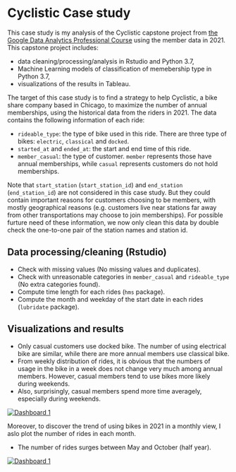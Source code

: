 # Cyclistic Case study

This case study is my analysis of the Cyclistic capstone project from [the Google Data Analytics Professional Course](https://www.coursera.org/professional-certificates/google-data-analytics) using the member data in 2021. This capstone project includes:
* data cleaning/processing/analysis in Rstudio and Python 3.7,
* Machine Learning models of classification of memebership type in Python 3.7,
* visualizations of the results in Tableau.
 
The target of this case study is to find a strategy to help Cyclistic, a bike share company based in Chicago, to maximize the number of annual memberships, using the historical data from the riders in 2021. The data contains the following information of each ride:
 * `rideable_type`: the type of bike used in this ride. There are three type of bikes: `electric`, `classical` and `docked`.
 * `started_at` and `ended_at`: the start and end time of this ride.
 * `member_casual`: the type of customer. `member` represents those have annual memberships, while `casual` represents customers do not hold memberships.
 
Note that `start_station` (`start_station_id`) and `end_station` (`end_station_id`) are not considered in this case study. But they could contain important reasons for customers choosing to be members, with mostly geographical reasons (e.g. customers live near stations far away from other transportations may choose to join memberships). For possible furture need of these information, we now only clean this data by double check the one-to-one pair of the station names and station id.

## Data processing/cleaning (Rstudio)
* Check with missing values (No missing values and duplicates).
* Check with unreasonable categories in `member_casual` and `rideable_type` (No extra categories found). 
* Compute time length for each rides (`hms` package).
* Compute the month and weekday of the start date in each rides (`lubridate` package).

## Visualizations and results
* Only casual customers use docked bike. The number of using electrical bike are similar, while there are  more annual members use classical bike.
* From weekly distribution of rides, it is obvious that the numbers of usage in the bike in a week does not change very much among annual members. However, casual members tend to use bikes more likely during weekends. 
* Also, surprisingly, casual members spend more time averagely, especially during weekends.
<div class='tableauPlaceholder' id='viz1667584276025' style='position: relative'><noscript><a href='#'><img alt='Dashboard 1 ' src='https:&#47;&#47;public.tableau.com&#47;static&#47;images&#47;Ca&#47;CasestudyofCyclisticbike-share&#47;Dashboard1&#47;1_rss.png' style='border: none' /></a></noscript><object class='tableauViz'  style='display:none;'><param name='host_url' value='https%3A%2F%2Fpublic.tableau.com%2F' /> <param name='embed_code_version' value='3' /> <param name='site_root' value='' /><param name='name' value='CasestudyofCyclisticbike-share&#47;Dashboard1' /><param name='tabs' value='no' /><param name='toolbar' value='yes' /><param name='static_image' value='https:&#47;&#47;public.tableau.com&#47;static&#47;images&#47;Ca&#47;CasestudyofCyclisticbike-share&#47;Dashboard1&#47;1.png' /> <param name='animate_transition' value='yes' /><param name='display_static_image' value='yes' /><param name='display_spinner' value='yes' /><param name='display_overlay' value='yes' /><param name='display_count' value='yes' /><param name='language' value='zh-CN' /></object></div>               
<script type='text/javascript'>                    var divElement = document.getElementById('viz1667584276025');                    var vizElement = divElement.getElementsByTagName('object')[0];                    if ( divElement.offsetWidth > 800 ) { vizElement.style.width='1000px';vizElement.style.height='827px';} else if ( divElement.offsetWidth > 500 ) { vizElement.style.width='1000px';vizElement.style.height='827px';} else { vizElement.style.width='100%';vizElement.style.height='1027px';}                     var scriptElement = document.createElement('script');                    scriptElement.src = 'https://public.tableau.com/javascripts/api/viz_v1.js';                    vizElement.parentNode.insertBefore(scriptElement, vizElement);                </script>


Moreover, to discover the trend of using bikes in 2021 in a monthly view, I aslo plot the number of rides in each month.
* The number of rides surges between May and October (half year).

<div class='tableauPlaceholder' id='viz1667731896067' style='position: relative'><noscript><a href='#'><img alt='Dashboard 1 ' src='https:&#47;&#47;public.tableau.com&#47;static&#47;images&#47;Cy&#47;Cyclisticyear2021&#47;Dashboard1&#47;1_rss.png' style='border: none' /></a></noscript><object class='tableauViz'  style='display:none;'><param name='host_url' value='https%3A%2F%2Fpublic.tableau.com%2F' /> <param name='embed_code_version' value='3' /> <param name='site_root' value='' /><param name='name' value='Cyclisticyear2021&#47;Dashboard1' /><param name='tabs' value='no' /><param name='toolbar' value='yes' /><param name='static_image' value='https:&#47;&#47;public.tableau.com&#47;static&#47;images&#47;Cy&#47;Cyclisticyear2021&#47;Dashboard1&#47;1.png' /> <param name='animate_transition' value='yes' /><param name='display_static_image' value='yes' /><param name='display_spinner' value='yes' /><param name='display_overlay' value='yes' /><param name='display_count' value='yes' /><param name='language' value='en-GB' /><param name='filter' value='publish=yes' /></object></div>                
<script type='text/javascript'>                    var divElement = document.getElementById('viz1667731896067');                    var vizElement = divElement.getElementsByTagName('object')[0];                    if ( divElement.offsetWidth > 800 ) { vizElement.style.width='1724px';vizElement.style.height='1426px';} else if ( divElement.offsetWidth > 500 ) { vizElement.style.width='1724px';vizElement.style.height='1426px';} else { vizElement.style.width='100%';vizElement.style.height='727px';}                     var scriptElement = document.createElement('script');                    scriptElement.src = 'https://public.tableau.com/javascripts/api/viz_v1.js';                    vizElement.parentNode.insertBefore(scriptElement, vizElement);                </script>
